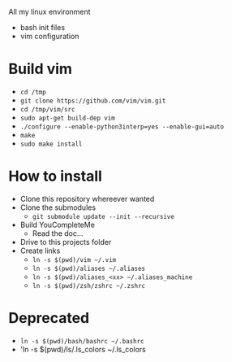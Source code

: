 All my linux environment

- bash init files
- vim configuration

# Build vim
- `cd /tmp`
- `git clone https://github.com/vim/vim.git`
- `cd /tmp/vim/src`
- `sudo apt-get build-dep vim`
- `./configure --enable-python3interp=yes --enable-gui=auto`
- `make`
- `sudo make install`

# How to install
- Clone this repository whereever wanted
- Clone the submodules
  - `git submodule update --init --recursive`
- Build YouCompleteMe
  - Read the doc...
- Drive to this projects folder
- Create links
  - `ln -s $(pwd)/vim ~/.vim`
  - `ln -s $(pwd)/aliases ~/.aliases`
  - `ln -s $(pwd)/aliases_<xx> ~/.aliases_machine`
  - `ln -s $(pwd)/zsh/zshrc ~/.zshrc`

# Deprecated
  - `ln -s $(pwd)/bash/bashrc ~/.bashrc`
  - 'ln -s $(pwd)/ls/.ls_colors ~/.ls_colors
